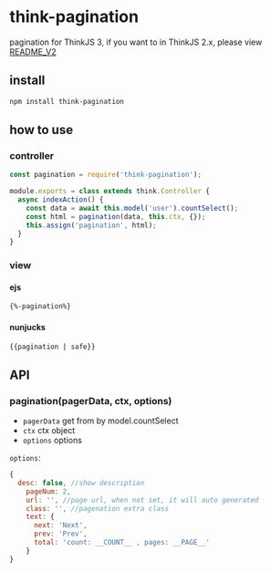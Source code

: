# think-pagination

pagination for ThinkJS 3, if you want to in ThinkJS 2.x, please view [README_V2](./README_v2.md)

## install

```sh
npm install think-pagination
```

## how to use

### controller

```js
const pagination = require('think-pagination');

module.exports = class extends think.Controller {
  async indexAction() {
    const data = await this.model('user').countSelect();
    const html = pagination(data, this.ctx, {});
    this.assign('pagination', html);
  }
}
```

### view

#### ejs

```html
{%-pagination%}
```

#### nunjucks

```html
{{pagination | safe}}
```

## API

### pagination(pagerData, ctx, options)

* `pagerData`  get from by model.countSelect
* `ctx` ctx object
* `options` options

`options`:

```js
{
  desc: false, //show description
    pageNum: 2, 
    url: '', //page url, when not set, it will auto generated
    class: '', //pagenation extra class
    text: {
      next: 'Next',
      prev: 'Prev',
      total: 'count: __COUNT__ , pages: __PAGE__'
    }
}
```
